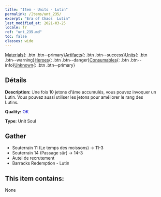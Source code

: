 ```yaml
---
title: "Item - Units - Lutin"
permalink: /Items/unt_235/
excerpt: "Era of Chaos  Lutin"
last_modified_at: 2021-03-25
locale: fr
ref: "unt_235.md"
toc: false
classes: wide
---
```

 [Materials](/fr/Items/){: .btn .btn--primary}[Artifacts](/fr/Items/Artifacts/){: .btn .btn--success}[Units](/fr/Items/Units/){: .btn .btn--warning}[Heroes](/fr/Items/Heroes/){: .btn .btn--danger}[Consumables](/fr/Items/Consumables/){: .btn .btn--info}[Unknown](/fr/Items/Unknown/){: .btn .btn--primary}

## Détails
 **Description:** Une fois 10 jetons d'âme accumulés, vous pouvez invoquer un Lutin. Vous pouvez aussi utiliser les jetons pour améliorer le rang des Lutins.

 **Quality:** <span style="color: #0000CD">OK</span>

 **Type:** Unit Soul

## Gather

*    Souterrain 11 (Le temps des moissons) -> 11-3 
*    Souterrain 14 (Passage sûr) -> 14-3 
*    Autel de recrutement 
*    Barracks Redemption - Lutin 

## This item contains:

  None

